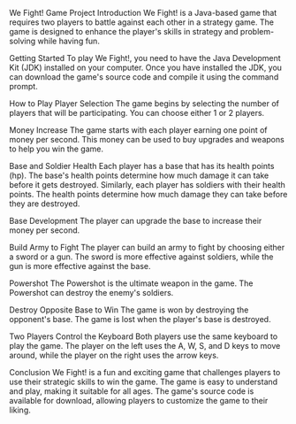 We Fight! Game Project
Introduction
We Fight! is a Java-based game that requires two players to battle against each other in a strategy game. The game is designed to enhance the player's skills in strategy and problem-solving while having fun.

Getting Started
To play We Fight!, you need to have the Java Development Kit (JDK) installed on your computer. Once you have installed the JDK, you can download the game's source code and compile it using the command prompt.

How to Play
Player Selection
The game begins by selecting the number of players that will be participating. You can choose either 1 or 2 players.

Money Increase
The game starts with each player earning one point of money per second. This money can be used to buy upgrades and weapons to help you win the game.

Base and Soldier Health
Each player has a base that has its health points (hp). The base's health points determine how much damage it can take before it gets destroyed. Similarly, each player has soldiers with their health points. The health points determine how much damage they can take before they are destroyed.

Base Development
The player can upgrade the base to increase their money per second.

Build Army to Fight
The player can build an army to fight by choosing either a sword or a gun. The sword is more effective against soldiers, while the gun is more effective against the base.

Powershot
The Powershot is the ultimate weapon in the game. The Powershot can destroy the enemy's soldiers.

Destroy Opposite Base to Win
The game is won by destroying the opponent's base. The game is lost when the player's base is destroyed.

Two Players Control the Keyboard
Both players use the same keyboard to play the game. The player on the left uses the A, W, S, and D keys to move around, while the player on the right uses the arrow keys.

Conclusion
We Fight! is a fun and exciting game that challenges players to use their strategic skills to win the game. The game is easy to understand and play, making it suitable for all ages. The game's source code is available for download, allowing players to customize the game to their liking.
